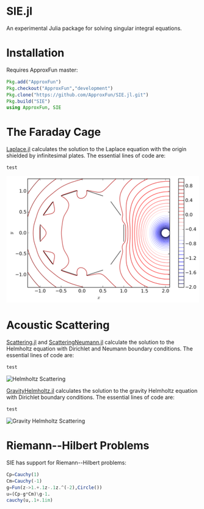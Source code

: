 # SIE.jl

An experimental Julia package for solving singular integral equations.

# Installation

Requires ApproxFun master:

```julia
Pkg.add("ApproxFun")
Pkg.checkout("ApproxFun","development")
Pkg.clone("https://github.com/ApproxFun/SIE.jl.git")
Pkg.build("SIE")
using ApproxFun, SIE
```

# The Faraday Cage

[Laplace.jl](https://github.com/ApproxFun/SIE.jl/blob/master/examples/Laplace.jl) calculates the solution to the Laplace equation with the origin shielded by infinitesimal plates. The essential lines of code are:

```julia
test
```

![Faraday Cage](https://github.com/ApproxFun/SIE.jl/raw/master/images/FaradayCage.png)


# Acoustic Scattering

[Scattering.jl](https://github.com/ApproxFun/SIE.jl/blob/master/examples/Scattering.jl) and [ScatteringNeumann.jl](https://github.com/ApproxFun/SIE.jl/blob/master/examples/ScatteringNeumann.jl) calculate the solution to the Helmholtz equation with Dirichlet and Neumann boundary conditions. The essential lines of code are:

```julia
test
```

![Helmholtz Scattering](https://github.com/ApproxFun/SIE.jl/raw/master/images/Helmholtz.gif)

[GravityHelmholtz.jl](https://github.com/ApproxFun/SIE.jl/blob/master/examples/GravityHelmholtz.jl) calculates the solution to the gravity Helmholtz equation with Dirichlet boundary conditions. The essential lines of code are:

```julia
test
```

![Gravity Helmholtz Scattering](https://github.com/ApproxFun/SIE.jl/raw/master/images/GravityHelmholtz.gif)

# Riemann--Hilbert Problems

SIE has support for Riemann--Hilbert problems:

```julia
Cp=Cauchy(1)
Cm=Cauchy(-1)
g=Fun(z->1.+.1z-.1z.^(-2),Circle())
u=(Cp-g*Cm)\g-1.
cauchy(u,.1+.1im)
```
